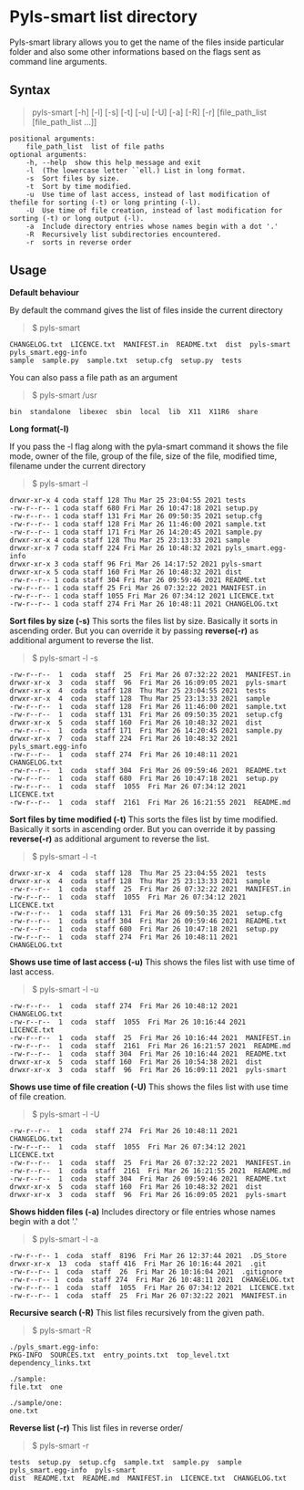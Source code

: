 
# Pyls-smart list directory

  

Pyls-smart library allows you to get the name of the files inside particular folder and also some other informations based on the flags sent as command line arguments.

## Syntax
> pyls-smart [-h] [-l] [-s] [-t] [-u] [-U] [-a] [-R] [-r] [file_path_list [file_path_list ...]]

	positional arguments:
		file_path_list  list of file paths
	optional arguments:
		-h, --help  show this help message and exit
		-l  (The lowercase letter ``ell.) List in long format.
		-s  Sort files by size.
		-t  Sort by time modified.
		-u  Use time of last access, instead of last modification of thefile for sorting (-t) or long printing (-l).
		-U  Use time of file creation, instead of last modification for sorting (-t) or long output (-l).
		-a  Include directory entries whose names begin with a dot '.'
		-R  Recursively list subdirectories encountered.
		-r  sorts in reverse order

##  Usage

**Default behaviour**

By default the command gives the list of files inside the current directory

> $ pyls-smart

	CHANGELOG.txt  LICENCE.txt  MANIFEST.in  README.txt  dist  pyls-smart  pyls_smart.egg-info
	sample  sample.py  sample.txt  setup.cfg  setup.py  tests
  
  You can also pass a file path as an argument
  > $ pyls-smart /usr

	bin  standalone  libexec  sbin  local  lib  X11  X11R6  share

**Long format(-l)**

If you pass the -l flag along with the pyla-smart command it shows the file mode, owner of the file, group of the file, size of the file, modified time, filename under the current directory

  > $ pyls-smart -l

	drwxr-xr-x 4 coda staff 128 Thu Mar 25 23:04:55 2021 tests
	-rw-r--r-- 1 coda staff 680 Fri Mar 26 10:47:18 2021 setup.py
	-rw-r--r-- 1 coda staff 131 Fri Mar 26 09:50:35 2021 setup.cfg
	-rw-r--r-- 1 coda staff 128 Fri Mar 26 11:46:00 2021 sample.txt
	-rw-r--r-- 1 coda staff 171 Fri Mar 26 14:20:45 2021 sample.py
	drwxr-xr-x 4 coda staff 128 Thu Mar 25 23:13:33 2021 sample
	drwxr-xr-x 7 coda staff 224 Fri Mar 26 10:48:32 2021 pyls_smart.egg-info
	drwxr-xr-x 3 coda staff 96 Fri Mar 26 14:17:52 2021 pyls-smart
	drwxr-xr-x 5 coda staff 160 Fri Mar 26 10:48:32 2021 dist
	-rw-r--r-- 1 coda staff 304 Fri Mar 26 09:59:46 2021 README.txt
	-rw-r--r-- 1 coda staff 25 Fri Mar 26 07:32:22 2021 MANIFEST.in
	-rw-r--r-- 1 coda staff 1055 Fri Mar 26 07:34:12 2021 LICENCE.txt
	-rw-r--r-- 1 coda staff 274 Fri Mar 26 10:48:11 2021 CHANGELOG.txt

**Sort files by size (-s)**
This sorts the files list by size. Basically it sorts in ascending order. But you can override it by passing  **reverse(-r)** as additional argument to reverse the list.
> $ pyls-smart -l -s

	-rw-r--r--  1  coda  staff  25  Fri Mar 26 07:32:22 2021  MANIFEST.in
	drwxr-xr-x  3  coda  staff  96  Fri Mar 26 16:09:05 2021  pyls-smart
	drwxr-xr-x  4  coda  staff 128  Thu Mar 25 23:04:55 2021  tests
	drwxr-xr-x  4  coda  staff 128  Thu Mar 25 23:13:33 2021  sample
	-rw-r--r--  1  coda  staff 128  Fri Mar 26 11:46:00 2021  sample.txt
	-rw-r--r--  1  coda  staff 131  Fri Mar 26 09:50:35 2021  setup.cfg
	drwxr-xr-x  5  coda  staff 160  Fri Mar 26 10:48:32 2021  dist
	-rw-r--r--  1  coda  staff 171  Fri Mar 26 14:20:45 2021  sample.py
	drwxr-xr-x  7  coda  staff 224  Fri Mar 26 10:48:32 2021  pyls_smart.egg-info
	-rw-r--r--  1  coda  staff 274  Fri Mar 26 10:48:11 2021  CHANGELOG.txt
	-rw-r--r--  1  coda  staff 304  Fri Mar 26 09:59:46 2021  README.txt
	-rw-r--r--  1  coda  staff 680  Fri Mar 26 10:47:18 2021  setup.py
	-rw-r--r--  1  coda  staff  1055  Fri Mar 26 07:34:12 2021  LICENCE.txt
	-rw-r--r--  1  coda  staff  2161  Fri Mar 26 16:21:55 2021  README.md

**Sort files by time modified (-t)**
This sorts the files list by time modified. Basically it sorts in ascending order. But you can override it by passing  **reverse(-r)** as additional argument to reverse the list.
> $ pyls-smart -l -t

	drwxr-xr-x  4  coda  staff 128  Thu Mar 25 23:04:55 2021  tests
	drwxr-xr-x  4  coda  staff 128  Thu Mar 25 23:13:33 2021  sample
	-rw-r--r--  1  coda  staff  25  Fri Mar 26 07:32:22 2021  MANIFEST.in
	-rw-r--r--  1  coda  staff  1055  Fri Mar 26 07:34:12 2021  LICENCE.txt
	-rw-r--r--  1  coda  staff 131  Fri Mar 26 09:50:35 2021  setup.cfg
	-rw-r--r--  1  coda  staff 304  Fri Mar 26 09:59:46 2021  README.txt
	-rw-r--r--  1  coda  staff 680  Fri Mar 26 10:47:18 2021  setup.py
	-rw-r--r--  1  coda  staff 274  Fri Mar 26 10:48:11 2021  CHANGELOG.txt


**Shows use time of last access (-u)**
This shows the files list with use time of last access.
> $ pyls-smart -l -u
	
	-rw-r--r--  1  coda  staff 274  Fri Mar 26 10:48:12 2021  CHANGELOG.txt
	-rw-r--r--  1  coda  staff  1055  Fri Mar 26 10:16:44 2021  LICENCE.txt
	-rw-r--r--  1  coda  staff  25  Fri Mar 26 10:16:44 2021  MANIFEST.in
	-rw-r--r--  1  coda  staff  2161  Fri Mar 26 16:21:57 2021  README.md
	-rw-r--r--  1  coda  staff 304  Fri Mar 26 10:16:44 2021  README.txt
	drwxr-xr-x  5  coda  staff 160  Fri Mar 26 10:54:38 2021  dist
	drwxr-xr-x  3  coda  staff  96  Fri Mar 26 16:09:11 2021  pyls-smart

**Shows use time of file creation (-U)**
This shows the files list with use time of file creation.
> $ pyls-smart -l -U

	-rw-r--r--  1  coda  staff 274  Fri Mar 26 10:48:11 2021  CHANGELOG.txt
	-rw-r--r--  1  coda  staff  1055  Fri Mar 26 07:34:12 2021  LICENCE.txt
	-rw-r--r--  1  coda  staff  25  Fri Mar 26 07:32:22 2021  MANIFEST.in
	-rw-r--r--  1  coda  staff  2161  Fri Mar 26 16:21:55 2021  README.md
	-rw-r--r--  1  coda  staff 304  Fri Mar 26 09:59:46 2021  README.txt
	drwxr-xr-x  5  coda  staff 160  Fri Mar 26 10:48:32 2021  dist
	drwxr-xr-x  3  coda  staff  96  Fri Mar 26 16:09:05 2021  pyls-smart

**Shows hidden files (-a)**
Includes directory or file entries whose names begin with a dot '.'
> $ pyls-smart -l -a

	-rw-r--r-- 1  coda  staff  8196  Fri Mar 26 12:37:44 2021  .DS_Store
	drwxr-xr-x  13  coda  staff 416  Fri Mar 26 10:16:44 2021  .git
	-rw-r--r-- 1  coda  staff  26  Fri Mar 26 10:16:04 2021  .gitignore
	-rw-r--r-- 1  coda  staff 274  Fri Mar 26 10:48:11 2021  CHANGELOG.txt
	-rw-r--r-- 1  coda  staff  1055  Fri Mar 26 07:34:12 2021  LICENCE.txt
	-rw-r--r-- 1  coda  staff  25  Fri Mar 26 07:32:22 2021  MANIFEST.in

**Recursive search (-R)**
This list files recursively from the given path.
> $ pyls-smart -R

	./pyls_smart.egg-info:
	PKG-INFO  SOURCES.txt  entry_points.txt  top_level.txt  dependency_links.txt

	./sample:
	file.txt  one

	./sample/one:
	one.txt

**Reverse list (-r)**
This list files in reverse order/
> $ pyls-smart -r

	tests  setup.py  setup.cfg  sample.txt  sample.py  sample  pyls_smart.egg-info  pyls-smart  
	dist  README.txt  README.md  MANIFEST.in  LICENCE.txt  CHANGELOG.txt
